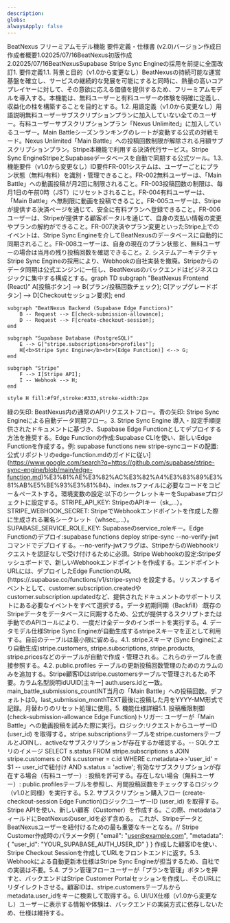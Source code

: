 ```yaml
---
description:
globs:
alwaysApply: false
---
```

BeatNexus フリーミアムモデル機能 要件定義・仕様書 (v2.0)バージョン作成日作成者概要1.02025/07/16BeatNexus初版作成2.02025/07/16BeatNexusSupabase Stripe Sync Engineの採用を前提に全面改訂1. 要件定義1.1. 背景と目的（v1.0から変更なし）BeatNexusの持続可能な運営基盤を確立し、サービスの継続的な発展を可能にすると同時に、熱量の高いコアプレイヤーに対して、その意欲に応える価値を提供するため、フリーミアムモデルを導入する。本機能は、無料ユーザーと有料ユーザーの体験を明確に定義し、収益化の柱を構築することを目的とする。1.2. 用語定義（v1.0から変更なし）用語説明無料ユーザーサブスクリプションプランに加入していない全てのユーザー。有料ユーザーサブスクリプションプラン「Nexus Unlimited」に加入しているユーザー。Main Battleシーズンランキングのレートが変動する公式の対戦モード。Nexus Unlimited「Main Battle」への投稿回数制限が解除される月額サブスクリプションプラン。Stripe本機能で利用する決済代行サービス。Stripe Sync EngineStripeとSupabaseデータベースを自動で同期する公式ツール。1.3. 機能要件（v1.0から変更なし）ID要件FR-001システムは、ユーザーごとにプラン状態（無料/有料）を識別・管理できること。FR-002無料ユーザーは、「Main Battle」への動画投稿が月2回に制限されること。FR-003投稿回数の制限は、毎月1日の午前0時（JST）にリセットされること。FR-004有料ユーザーは、「Main Battle」へ無制限に動画を投稿できること。FR-005ユーザーは、Stripeが提供する決済ページを通じて、安全に有料プランへ登録できること。FR-006ユーザーは、Stripeが提供する顧客ポータルを通じて、自身の支払い情報の変更やプランの解約ができること。FR-007決済やプラン変更といったStripe上でのイベントは、Stripe Sync Engineを介してBeatNexusのデータベースに自動的に同期されること。FR-008ユーザーは、自身の現在のプラン状態と、無料ユーザーの場合は当月の残り投稿回数を確認できること。2. システムアーキテクチャStripe Sync Engineの採用により、Webhookの自社実装を撤廃。Stripeからのデータ同期は公式エンジンに一任し、BeatNexusのバックエンドはビジネスロジックに集中する構成とする。graph TD
    subgraph "BeatNexus Frontend (React)"
        A[投稿ボタン] --> B{プラン/投稿回数チェック};
        C[アップグレードボタン] --> D[Checkoutセッション要求];
    end

    subgraph "BeatNexus Backend (Supabase Edge Functions)"
        B -- Request --> E[check-submission-allowance];
        D -- Request --> F[create-checkout-session];
    end

    subgraph "Supabase Database (PostgreSQL)"
        E --> G["stripe.subscriptions<br>profiles"];
        H[<b>Stripe Sync Engine</b><br>(Edge Function)] <--> G;
    end

    subgraph "Stripe"
        F --> I[Stripe API];
        I -- Webhook --> H;
    end

    style H fill:#f9f,stroke:#333,stroke-width:2px
緑の矢印: BeatNexus内の通常のAPIリクエストフロー。青の矢印: Stripe Sync Engineによる自動データ同期フロー。3. Stripe Sync Engine 導入・設定手順提供されたドキュメントに基づき、Supabase Edge Functionとしてデプロイする方法を推奨する。Edge Functionの作成:Supabase CLIを使い、新しいEdge Functionを作成する。例: supabase functions new stripe-syncコードの配置:公式リポジトリのedge-function.mdのガイドに従い](https://www.google.com/search?q=https://github.com/supabase/stripe-sync-engine/blob/main/edge-function.md)%E3%81%AE%E3%82%AC%E3%82%A4%E3%83%89%E3%81%AB%E5%BE%93%E3%81%84)、index.tsファイルに必要なコードをコピー＆ペーストする。環境変数の設定:以下のシークレットキーをSupabaseプロジェクトに設定する。STRIPE_API_KEY: StripeのAPIキー（sk_...）。STRIPE_WEBHOOK_SECRET: StripeでWebhookエンドポイントを作成した際に生成される署名シークレット（whsec_...）。SUPABASE_SERVICE_ROLE_KEY: Supabaseのservice_roleキー。Edge Functionのデプロイ:supabase functions deploy stripe-sync --no-verify-jwt コマンドでデプロイする。--no-verify-jwtフラグは、StripeからのWebhookリクエストを認証なしで受け付けるために必須。Stripe Webhookの設定:Stripeダッシュボードで、新しいWebhookエンドポイントを作成する。エンドポイントURLには、デプロイしたEdge FunctionのURL (https://<project-ref>.supabase.co/functions/v1/stripe-sync) を設定する。リッスンするイベントとして、customer.subscription.createdやcustomer.subscription.updatedなど、提供されたドキュメントのサポートリストにある必要なイベントをすべて選択する。データ初期同期（Backfill）:既存のStripeデータをデータベースに同期するため、公式が提供するスクリプトまたは手動でのAPIコールにより、一度だけ全データのインポートを実行する。4. データモデル仕様Stripe Sync Engineが自動生成するstripeスキーマを正として利用する。自前のテーブルは最小限に留める。4.1. stripeスキーマ (Sync Engineにより自動生成)stripe.customers, stripe.subscriptions, stripe.products, stripe.pricesなどのテーブルが自動で作成・管理される。これらのテーブルを直接参照する。4.2. public.profiles テーブルの更新投稿回数管理のためのカラムのみを追加する。Stripe顧客IDはstripe.customersテーブルで管理されるため不要。カラム名型説明idUUID[主キー] auth.users.idと一致。main_battle_submissions_countINT当月の「Main Battle」への投稿回数。デフォルトは0。last_submission_monthTEXT最後に投稿した月をYYYY-MM形式で記録。月替わりのリセット処理に使用。5. 機能仕様詳細5.1. 投稿権限制御 (check-submission-allowance Edge Function)トリガー: ユーザーが「Main Battle」への動画投稿を試みた際に実行。ロジック:リクエストからユーザーID (user_id) を取得する。stripe.subscriptionsテーブルをstripe.customersテーブルとJOINし、activeなサブスクリプションが存在するか確認する。-- SQLクエリのイメージ
SELECT s.status
FROM stripe.subscriptions s
JOIN stripe.customers c ON s.customer = c.id
WHERE c.metadata->>'user_id' = $1 -- user_idで紐付け
  AND s.status = 'active';
有効なサブスクリプションが存在する場合（有料ユーザー）: 投稿を許可する。存在しない場合（無料ユーザー）: public.profilesテーブルを参照し、月間投稿回数をチェックするロジック（v1.0と同様）を実行する。5.2. サブスクリプション購入フロー (create-checkout-session Edge Function)ロジック:ユーザーID (user_id) を取得する。Stripe APIを使い、新しい顧客（Customer）を作成する。この際、metadataフィールドにBeatNexusのuser_idを必ず含める。 これが、StripeデータとBeatNexusユーザーを紐付けるための最も重要なキーとなる。// Stripe Customer作成時のパラメータ例
{
  "email": "user@example.com",
  "metadata": {
    "user_id": "YOUR_SUPABASE_AUTH_USER_ID"
  }
}
作成した顧客IDを使い、Stripe Checkout Sessionを作成してURLをフロントエンドに返す。5.3. Webhookによる自動更新本仕様はStripe Sync Engineが担当するため、自社での実装は不要。5.4. プラン管理フローユーザーが「プランを管理」ボタンを押すと、バックエンドはStripe Customer Portalセッションを作成し、そのURLにリダイレクトさせる。顧客IDは、stripe.customersテーブルからmetadata.user_idをキーに検索して取得する。6. UI/UX仕様（v1.0から変更なし）ユーザーに表示する情報や体験は、バックエンドの実装方式に依存しないため、仕様は維持する。